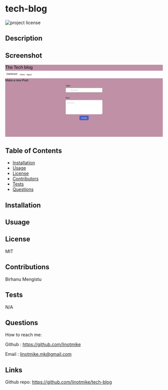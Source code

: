 # tech-blog


![project license](https://img.shields.io/badge/license-MIT-blue.svg)

## Description

    
## Screenshot
![screenshot](./public/assets/screenshot.png)

## Table of Contents
* [Installation](#installation)
* [Usage](#usage)
* [License](#license)
* [Contributors](#contributors)
* [Tests](#tests)
* [Questions](#questions)
    
## Installation



## Usuage


## License
MIT

## Contributions
Birhanu Mengistu

## Tests
N/A

## Questions

How to reach me:

Github : https://github.com/linotmike

Email : linotmike.mk@gmail.com

## Links

Github repo: https://github.com/linotmike/tech-blog

    
